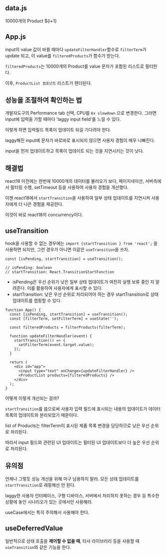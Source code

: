 ## data.js

10000개의 Product ${i+1}

## App.js

input의 value 값이 바뀔 때마다 `updateFilterHandler`함수로 `filterTerm`가 update 되고, 이 value를 `filteredProducts`가 함수가 받는다.

`filteredProducts`는 10000개의 Product를 value 문자가 포함된 리스트로 필터한다.

이후, `ProductList 컴포넌트` 리스트가 렌더된다.

## 성능을 조절하여 확인하는 법

개발자도구의 Performance tab 선택, CPU를 `6x slowdown` 으로 변경한다. 그러면 input에 입력을 가할 때마다 'laggy input field'를 느낄 수 있다.

이렇게 하면 입력필드 목록이 업데이트 되길 기다려야 한다.

laggy해진 input에 문자가 바로바로 표시되지 않으면 사용자 경험이 매우 나빠진다.

input을 먼저 업데이트하고 목록이 업데이트 되는 것을 지연시키는 것이 낫다.

## 해결법

react18 이전에는 한번에 10000개의 데이터를 불러오기 보다, 페이지네이션, 서버측에서 필터링 수행, setTimeout 등을 사용하여 사용자 경험을 개선했다.

이젠 react18에서 `startTransition`을 사용하여 일부 상태 업데이트를 지연시켜 사용자에게 더 나은 경험을 제공한다.

이것이 바로 react18의 concurrency이다.

## useTransition

hook을 사용할 수 없는 경우에는 `import {startTransition } from 'react';` 을 사용하면 되지만, 그런 경우가 아니면 이같은 `useTransition`을 쓰자.

```tsx
const [isPending, startTransition] = useTransition();

// isPending: boolean
// startTransition: React.TransitionStartFunction
```

- isPending은 우선 순위가 낮은 일부 상태 업데이트가 여전히 실행 보류 중인 지 알려준다. 이를 활용하여 사용자에게 표시할 수 있다.
- startTransition: 낮은 우선 순위로 처리되어야 하는 경우 startTransition로 상태업데이트를 랩핑할 수 있다.

```tsx
function App() {
  const [isPending, startTransition] = useTransition();
  const [filterTerm, setFilterTerm] = useState('');

  const filteredProducts = filterProducts(filterTerm);

  function updateFilterHandler(event) {
    startTransition(() => {
      setFilterTerm(event.target.value);
    });
  }

  return (
    <div id="app">
      <input type="text" onChange={updateFilterHandler} />
      <ProductList products={filteredProducts} />
    </div>
  );
}
```

어떻게 이렇게 개선되는 걸까?

`startTransition`를 씀으로써 사용자 입력 필드에 표시되는 내용의 업데이트가 데이터 목록의 업데이트와 분리되었기 때문이다.

list of Products는 filterTerm이 표시된 제품 목록 변경을 담당하므로 낮은 우선 순위로 처리된다.

따라서 input 필드와 관련된 UI 업데이트는 필터된 UI 업데이트보다 더 높은 우선 순위로 처리된다.

## 유의점

언제나 그렇듯 성능 개선을 위해 마구 남용하지 말라.
모든 상태 업데이트를 `startTransition`로 래핑해선 안 된다.

laggy한 사용자 인터페이스, 구형 디바이스, 서버에서 처리하지 못하는 경우 등 특수한 상황에 놓인 시나리오가 있는 곳에서만 사용해라.

useCase에서는 특히 주의해서 사용해야 한다.

## useDeferredValue

일반적으로 상태 호출을 **제어할 수 없을 때**, 타사 라이브러리 등을 사용할 때 `useTransition`와 같은 기능을 한다.

